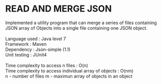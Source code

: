 # READ AND MERGE JSON
Implemented a utility program that can merge a series of files containing JSON array of Objects
into a single file containing one JSON object.<br><br>
Language used : Java level 7<br>
Framework : Maven<br>
Dependency : Json-simple (1.1)<br>
Unit testing : JUnit4<br><br>
Time complexity to access n files : O(n)<br>
Time complexity to access individual array of objects : O(nm)<br>n - number of files  m - maximun array of objects in an object 
